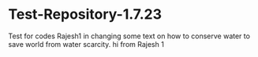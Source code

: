 # Test-Repository-1.7.23
Test for codes
Rajesh1 in changing some text on how to conserve water to save world from water scarcity.
hi from Rajesh 1